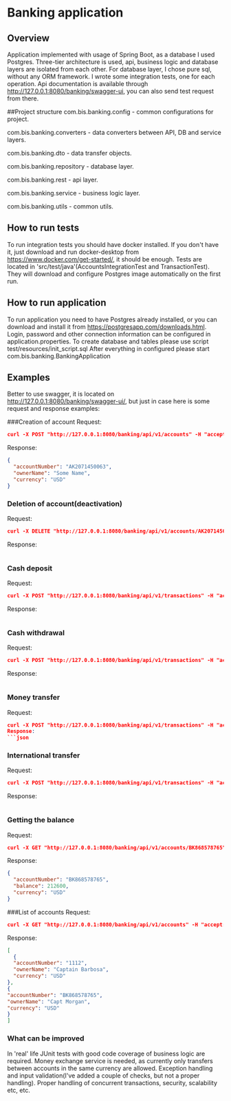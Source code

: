 # Banking application

## Overview
Application implemented with usage of Spring Boot, as a database I used Postgres.
Three-tier architecture is used, api, business logic and database layers are isolated from each other.
For database layer, I chose pure sql, without any ORM framework.
I wrote some integration tests, one for each operation.
Api documentation is available through http://127.0.0.1:8080/banking/swagger-ui, you can also send test request from there.

##Project structure
com.bis.banking.config - common configurations for project.

com.bis.banking.converters - data converters between API, DB and service layers.

com.bis.banking.dto - data transfer objects.

com.bis.banking.repository - database layer.

com.bis.banking.rest - api layer.

com.bis.banking.service - business logic layer.

com.bis.banking.utils - common utils.

## How to run tests
To run integration tests you should have docker installed.
If you don't have it, just download and run docker-desktop from https://www.docker.com/get-started/, it should be enough.
Tests are located in 'src/test/java'(AccountsIntegrationTest and TransactionTest).
They will download and configure Postgres image automatically on the first run.

## How to run application
To run application you need to have Postgres already installed, or you can download and install it from https://postgresapp.com/downloads.html.
Login, password and other connection information can be configured in application.properties.
To create database and tables please use script test/resources/init_script.sql
After everything in configured please start com.bis.banking.BankingApplication

## Examples
Better to use swagger, it is located on http://127.0.0.1:8080/banking/swagger-ui/, but just in case here is some request and response examples:


###Creation of account
Request:
```json
curl -X POST "http://127.0.0.1:8080/banking/api/v1/accounts" -H "accept: application/json" -H "Content-Type: application/json" -d "{\"currency\":\"USD\",\"ownerName\":\"Some Name\"}"
```
Response:
```json
{
  "accountNumber": "AK2071450063",
  "ownerName": "Some Name",
  "currency": "USD"
}
```
### Deletion of account(deactivation)
Request:
```json
curl -X DELETE "http://127.0.0.1:8080/banking/api/v1/accounts/AK2071450063" -H "accept: */*"
```
Response:
```json
```
### Cash deposit
Request:
```json
curl -X POST "http://127.0.0.1:8080/banking/api/v1/transactions" -H "accept: */*" -H "Content-Type: application/json" -d "{\"amount\":10000,\"currency\":\"USD\",\"targetAccountNumber\":\"BK868578765\",\"type\":\"CASH_DEPOSIT\"}"
```
Response:
```json
```
### Cash withdrawal
Request:
```json
curl -X POST "http://127.0.0.1:8080/banking/api/v1/transactions" -H "accept: */*" -H "Content-Type: application/json" -d "{\"amount\":10000,\"currency\":\"USD\",\"sourceAccountNumber\":\"BK868578765\",\"type\":\"CASH_WITHDRAWAL\"}"
```
Response:
```json
```
### Money transfer
Request:
```json
curl -X POST "http://127.0.0.1:8080/banking/api/v1/transactions" -H "accept: */*" -H "Content-Type: application/json" -d "{\"amount\":10000,\"currency\":\"USD\",\"sourceAccountNumber\":\"BK868578765\",\"targetAccountNumber\":\"AK2071450063\",\"type\":\"INTERNAL_TRANSFER\"}"```
Response:
```json
```
### International transfer
Request:
```json
curl -X POST "http://127.0.0.1:8080/banking/api/v1/transactions" -H "accept: */*" -H "Content-Type: application/json" -d "{\"amount\":1000,\"currency\":\"USD\",\"sourceAccountNumber\":\"BK868578765\",\"type\":\"EXTERNAL_TRANSFER\"}"
```
Response:
```json
```
### Getting the balance
Request:
```json
curl -X GET "http://127.0.0.1:8080/banking/api/v1/accounts/BK868578765" -H "accept: */*"
```
Response:
```json
{
  "accountNumber": "BK868578765",
  "balance": 212600,
  "currency": "USD"
}
```
###List of accounts
Request:
```json
curl -X GET "http://127.0.0.1:8080/banking/api/v1/accounts" -H "accept: */*"
```
Response:
```json
[
  {
  "accountNumber": "1112",
  "ownerName": "Captain Barbosa",
  "currency": "USD"
},
{
"accountNumber": "BK868578765",
"ownerName": "Capt Morgan",
"currency": "USD"
}
]
```
### What can be improved
In 'real' life JUnit tests with good code coverage of business logic are required.
Money exchange service is needed, as currently only transfers between accounts in the same currency are allowed.
Exception handling and input validation(I've added a couple of checks, but not a proper handling).
Proper handling of concurrent transactions, security, scalability etc, etc.

